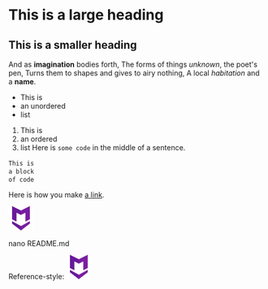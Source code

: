 # This is a large heading
## This is a smaller heading
And as **imagination** bodies forth,
The forms of things *unknown*, the poet's pen,
Turns them to shapes and gives to airy nothing,
A local *habitation* and a **name**.
- This is
- an unordered
- list
1. This is
2. an ordered
3. list
Here is `some code` in the middle of a sentence.
```
This is
a block
of code
```
Here is how you make [a link](https://www.wikipedia.org/).

![This is an image (inline-style).](https://github.com/adam-p/markdown-here/raw/master/src/common/images/icon48.png "Example image")

nano README.md



Reference-style: 
![alt text][logo]

[logo]: https://github.com/adam-p/markdown-here/raw/master/src/common/images/icon48.png "Logo Title Text 2"
